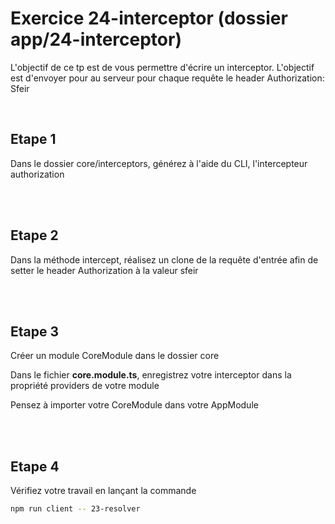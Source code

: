# Exercice 24-interceptor (dossier app/24-interceptor)

L'objectif de ce tp est de vous permettre d'écrire un interceptor. L'objectif est d'envoyer pour au serveur pour chaque requête le header Authorization: Sfeir 

<br>

## Etape 1

Dans le dossier core/interceptors, générez à l'aide du CLI, l'intercepteur authorization

<br><br>

## Etape 2

Dans la méthode intercept, réalisez un clone de la requête d'entrée afin de setter le header Authorization à la valeur sfeir

<br><br>

## Etape 3

Créer un module CoreModule dans le dossier core

Dans le fichier **core.module.ts**, enregistrez votre interceptor dans la propriété providers de votre module

Pensez à importer votre CoreModule dans votre AppModule

<br><br>

## Etape 4

Vérifiez votre travail en lançant la commande

```bash
npm run client -- 23-resolver
```

